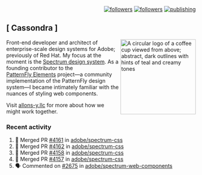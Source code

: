 <p align="right"><a rel="me" href="https://front-end.social/@castastrophe">
    <img alt="followers" title="Follow me on Mastodon" src="https://img.shields.io/mastodon/follow/109297102751309835?domain=https%3A%2F%2Ffront-end.social&label=Follow&logo=mastodon&logoColor=white&style=for-the-badge&labelColor=008080&color=006969"/></a>
  <a href="https://codepen.io/castastrophe/">
    <img alt="followers" title="Follow me on CodePen" src="https://img.shields.io/badge/23-1?color=640464&labelColor=7c007c&style=for-the-badge&logo=codepen&label=Follow"/></a>
<a href="https://castastrophe.medium.com/">
    <img alt="publishing" title="View articles on Medium" src="https://img.shields.io/badge/107-1?color=666&labelColor=444&label=subscribe&logo=medium&logoColor=white&style=for-the-badge"/></a>
</p>

## [&nbsp;Cassondra&nbsp;]

<img align="right" src="https://github-production-user-asset-6210df.s3.amazonaws.com/1840295/253016758-ba468774-1cd3-42c2-8f43-947b5eeb5edf.png" height="200" alt="A circular logo of a coffee cup viewed from above; abstract, dark outlines with hints of teal and creamy tones">

Front-end developer and architect of enterprise-scale design systems for Adobe; previously of Red Hat. My focus at the moment is the [Spectrum design system](https://github.com/adobe/spectrum-css). As a founding contributor to the [PatternFly&nbsp;Elements](https://github.com/patternfly/patternfly-elements) project&mdash;a community implementation of the PatternFly design system&mdash;I became intimately familiar with the nuances of styling web components.

Visit [allons-y.llc](http://allons-y.llc/) for more about how we might work together.

### Recent activity

<!--START_SECTION:activity-->
1. 🎉 Merged PR [#4161](https://github.com/adobe/spectrum-css/pull/4161) in [adobe/spectrum-css](https://github.com/adobe/spectrum-css)
2. 🎉 Merged PR [#4162](https://github.com/adobe/spectrum-css/pull/4162) in [adobe/spectrum-css](https://github.com/adobe/spectrum-css)
3. 🎉 Merged PR [#4158](https://github.com/adobe/spectrum-css/pull/4158) in [adobe/spectrum-css](https://github.com/adobe/spectrum-css)
4. 🎉 Merged PR [#4157](https://github.com/adobe/spectrum-css/pull/4157) in [adobe/spectrum-css](https://github.com/adobe/spectrum-css)
5. 🗣 Commented on [#2675](https://github.com/adobe/spectrum-web-components/issues/2675#issuecomment-3224421134) in [adobe/spectrum-web-components](https://github.com/adobe/spectrum-web-components)
<!--END_SECTION:activity-->
